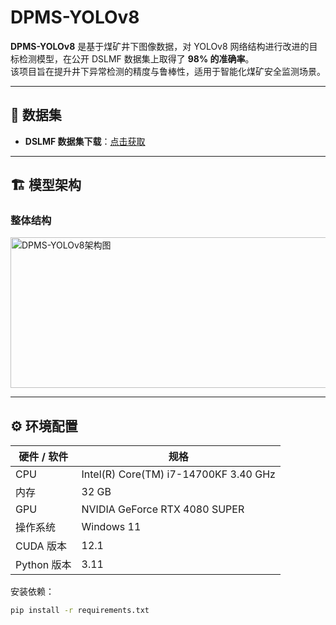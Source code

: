 # DPMS-YOLOv8

**DPMS-YOLOv8** 是基于煤矿井下图像数据，对 YOLOv8 网络结构进行改进的目标检测模型，在公开 DSLMF 数据集上取得了 **98% 的准确率**。  
该项目旨在提升井下异常检测的精度与鲁棒性，适用于智能化煤矿安全监测场景。

---

## 📂 数据集

- **DSLMF 数据集下载**：[点击获取](https://springernature.figshare.com/articles/dataset/An_open_dataset_for_intelligent_recognition_and_classification_of_abnormal_condition_in_longwall_mining/22654945)

---

## 🏗️ 模型架构

### 整体结构
<img width="558" height="241" alt="DPMS-YOLOv8架构图" src="https://github.com/user-attachments/assets/052e6e9c-f65a-4317-9339-d4d8f4ce8c77" />

---

## ⚙️ 环境配置

| 硬件 / 软件 | 规格 |
|-------------|------|
| CPU         | Intel(R) Core(TM) i7-14700KF 3.40 GHz |
| 内存        | 32 GB |
| GPU         | NVIDIA GeForce RTX 4080 SUPER |
| 操作系统    | Windows 11 |
| CUDA 版本   | 12.1 |
| Python 版本 | 3.11 |

安装依赖：
```bash
pip install -r requirements.txt
